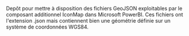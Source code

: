Depôt pour mettre à disposition des fichiers GeoJSON exploitables par le composant additionnel IconMap dans Microsoft PowerBI. Ces fichiers ont l'extension .json mais contiennent bien une géométrie définie sur un système de coordonnées WGS84.
